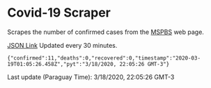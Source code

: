 # Covid-19 Scraper

Scrapes the number of confirmed cases from the [MSPBS](https://www.mspbs.gov.py/covid-19.php) web page.

[JSON Link](https://jmayalag.github.io/covid19-scrape/cases.json)
Updated every 30 minutes.
```
{"confirmed":11,"deaths":0,"recovered":0,"timestamp":"2020-03-19T01:05:26.458Z","pyt":"3/18/2020, 22:05:26 GMT-3"}
```
Last update (Paraguay Time): 3/18/2020, 22:05:26 GMT-3